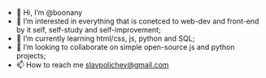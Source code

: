 - 👋 Hi, I’m @boonany
- 👀 I’m interested  in everything that is conetced to web-dev and front-end by it self, self-study and self-improvement;
- 🌱 I’m currently learning html/css, js, python and SQL;
- 💞️ I’m looking to collaborate on simple open-source js and python projects;
- 📫 How to reach me slavpolichev@gmail.com

<!---
boonany/boonany is a ✨ special ✨ repository because its `README.md` (this file) appears on your GitHub profile.
You can click the Preview link to take a look at your changes.
--->

